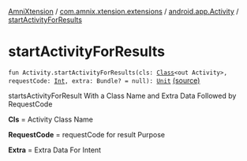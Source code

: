 [AmniXtension](../../index.md) / [com.amnix.xtension.extensions](../index.md) / [android.app.Activity](index.md) / [startActivityForResults](./start-activity-for-results.md)

# startActivityForResults

`fun Activity.startActivityForResults(cls: `[`Class`](http://docs.oracle.com/javase/6/docs/api/java/lang/Class.html)`<out Activity>, requestCode: `[`Int`](https://kotlinlang.org/api/latest/jvm/stdlib/kotlin/-int/index.html)`, extra: Bundle? = null): `[`Unit`](https://kotlinlang.org/api/latest/jvm/stdlib/kotlin/-unit/index.html) [(source)](https://github.com/AmniX/AmniXTension/tree/master/AmniXtension/src/main/java/com/amnix/xtension/extensions/ActivityExtensions.kt#L23)

startsActivityForResult With a Class Name and Extra Data Followed by RequestCode

**Cls**
= Activity Class Name

**RequestCode**
= requestCode for result Purpose

**Extra**
= Extra Data For Intent

